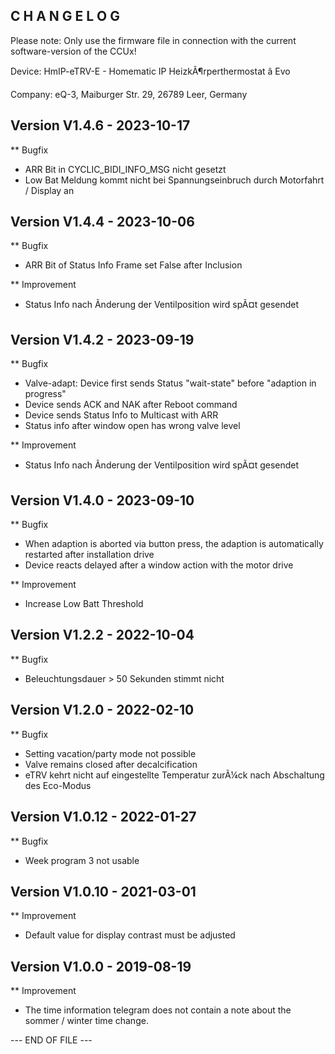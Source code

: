 C H A N G E L O G
-----------------

Please note: Only use the firmware file in connection with the current software-version of the CCUx!

Device:      HmIP-eTRV-E - Homematic IP HeizkÃ¶rperthermostat â Evo

Company:     eQ-3, Maiburger Str. 29, 26789 Leer, Germany



Version V1.4.6 - 2023-10-17
--------------------------------------------------------------

** Bugfix
   * ARR Bit in CYCLIC_BIDI_INFO_MSG nicht gesetzt						
   * Low Bat Meldung kommt nicht bei Spannungseinbruch durch Motorfahrt / Display an



Version V1.4.4 - 2023-10-06
--------------------------------------------------------------

** Bugfix
   * ARR Bit of Status Info Frame set False after Inclusion

** Improvement
   * Status Info nach Ãnderung der Ventilposition wird spÃ¤t gesendet



Version V1.4.2 - 2023-09-19
--------------------------------------------------------------

** Bugfix
   * Valve-adapt: Device first sends Status "wait-state" before "adaption in progress"
   * Device sends ACK and NAK after Reboot command
   * Device sends Status Info to Multicast with ARR
   * Status info after window open has wrong valve level

** Improvement
   * Status Info nach Ãnderung der Ventilposition wird spÃ¤t gesendet



Version V1.4.0 - 2023-09-10
--------------------------------------------------------------

** Bugfix
   * When adaption is aborted via button press, the adaption is automatically restarted after installation drive
   * Device reacts delayed after a window action with the motor drive

** Improvement
   * Increase Low Batt Threshold



Version V1.2.2 - 2022-10-04
--------------------------------------------------------------

** Bugfix
   * Beleuchtungsdauer > 50 Sekunden stimmt nicht



Version V1.2.0 - 2022-02-10
--------------------------------------------------------------

** Bugfix
   * Setting vacation/party mode not possible
   * Valve remains closed after decalcification
   * eTRV kehrt nicht auf eingestellte Temperatur zurÃ¼ck nach Abschaltung des Eco-Modus



Version V1.0.12 - 2022-01-27
--------------------------------------------------------------

** Bugfix
   * Week program 3 not usable



Version V1.0.10 - 2021-03-01
--------------------------------------------------------------

** Improvement
   * Default value for display contrast must be adjusted



Version V1.0.0 - 2019-08-19
--------------------------------------------------------------

** Improvement
   * The time information telegram does not contain a note about the sommer / winter time change.



--- END OF FILE ---
